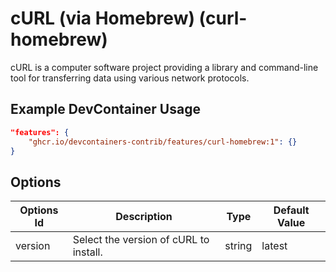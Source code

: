 
# cURL (via Homebrew) (curl-homebrew)

cURL is a computer software project providing a library and command-line tool for transferring data using various network protocols.

## Example DevContainer Usage

```json
"features": {
    "ghcr.io/devcontainers-contrib/features/curl-homebrew:1": {}
}
```

## Options

| Options Id | Description | Type | Default Value |
|-----|-----|-----|-----|
| version | Select the version of cURL to install. | string | latest |


